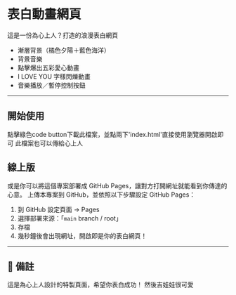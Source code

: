 # 表白動畫網頁

這是一份為心上人？打造的浪漫表白網頁

- 漸層背景（橘色夕陽＋藍色海洋）
- 背景音樂
- 點擊爆出五彩愛心動畫
- I LOVE YOU 字樣閃爍動畫
- 音樂播放／暫停控制按鈕

---

## 開始使用

點擊綠色code button下載此檔案，並點兩下'index.html'直接使用瀏覽器開啟即可
此檔案也可以傳給心上人

## 線上版

或是你可以將這個專案部署成 GitHub Pages，讓對方打開網址就能看到你傳達的心意。
上傳本專案到 GitHub，並依照以下步驟設定 GitHub Pages：

1. 到 GitHub 設定頁面 → Pages
2. 選擇部署來源：「`main` branch / root」
3. 存檔
4. 幾秒鐘後會出現網址，開啟即是你的表白網頁！

---

## 🧡 備註

這是為心上人設計的特製頁面，希望你表白成功！
然後吉娃娃很可愛
